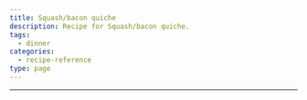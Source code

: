 ```yaml
---
title: Squash/bacon quiche
description: Recipe for Squash/bacon quiche.
tags:
  - dinner
categories:
  - recipe-reference
type: page
---
```


---

